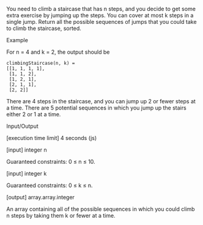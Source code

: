 You need to climb a staircase that has n steps, and you decide to get some extra exercise by jumping up the steps. You can cover at most k steps in a single jump. Return all the possible sequences of jumps that you could take to climb the staircase, sorted.

Example

For n = 4 and k = 2, the output should be
```
climbingStaircase(n, k) =
[[1, 1, 1, 1],
 [1, 1, 2],
 [1, 2, 1],
 [2, 1, 1],
 [2, 2]]
 ```
There are 4 steps in the staircase, and you can jump up 2 or fewer steps at a time. There are 5 potential sequences in which you jump up the stairs either 2 or 1 at a time.

Input/Output

[execution time limit] 4 seconds (js)

[input] integer n

Guaranteed constraints:
0 ≤ n ≤ 10.

[input] integer k

Guaranteed constraints:
0 ≤ k ≤ n.

[output] array.array.integer

An array containing all of the possible sequences in which you could climb n steps by taking them k or fewer at a time.